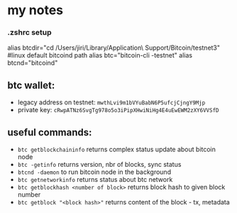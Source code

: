 # my notes
### .zshrc setup
alias btcdir="cd /Users/jiri/Library/Application\ Support/Bitcoin/testnet3" #linux default bitcoind path
alias btc="bitcoin-cli -testnet"
alias btcnd="bitcoind"

## btc wallet:
 - legacy address on testnet: `mwthLvi9m1bVYuBabN6P5ufcjCjngY9Mjp`
 - private key: `cRwpATNz6SvgTg978o5o3iPipXHwiNiHg4E4uEwEWM2zXY6VVSfD`

## useful commands:
- `btc getblockchaininfo` returns complex status update about bitcoin node
- `btc -getinfo`  returns version, nbr of blocks, sync status
- `btcnd -daemon` to run bitcoin node in the background
- `btc getnetworkinfo` returns status about btc network
- `btc getblockhash <number of block>` returns block hash to given block number
- `btc getblock "<block hash>"` returns content of the block - tx, metadata


